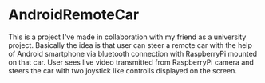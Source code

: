 # AndroidRemoteCar

This is a project I've made in collaboration with my friend as a university project. 
Basically the idea is that user can steer a remote car with the help of Android smartphone via bluetooth connection with 
RaspberryPi mounted on that car. User sees live video transmitted from RaspberryPi camera and 
steers the car with two joystick like controlls displayed on the screen. 

